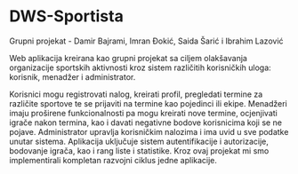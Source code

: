 # DWS-Sportista
Grupni projekat - Damir Bajrami, Imran Đokić, Saida Šarić i Ibrahim Lazović

Web aplikacija kreirana kao grupni projekat sa ciljem olakšavanja organizacije sportskih aktivnosti kroz sistem različitih korisničkih uloga: korisnik, menadžer i administrator.

Korisnici mogu registrovati nalog, kreirati profil, pregledati termine za različite sportove te se prijaviti na termine kao pojedinci ili ekipe. Menadžeri imaju proširene funkcionalnosti pa mogu kreirati nove termine, ocjenjivati igrače nakon termina, kao i davati negativne bodove korisnicima koji se ne pojave. Administrator upravlja korisničkim nalozima i ima uvid u sve podatke unutar sistema. Aplikacija uključuje sistem autentifikacije i autorizacije, bodovanje igrača, kao i rang liste i statistike. Kroz ovaj projekat mi smo implementirali kompletan razvojni ciklus jedne aplikacije.
